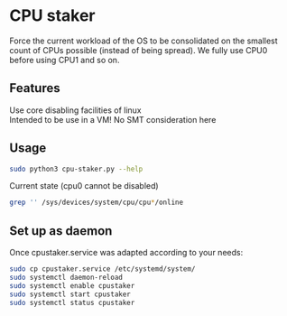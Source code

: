# CPU staker

Force the current workload of the OS to be consolidated on the smallest count of CPUs possible (instead of being spread).
We fully use CPU0 before using CPU1 and so on.

## Features

Use core disabling facilities of linux  
Intended to be use in a VM! No SMT consideration here

## Usage

```bash
sudo python3 cpu-staker.py --help
```

Current state (cpu0 cannot be disabled)
```bash
grep '' /sys/devices/system/cpu/cpu*/online
```

## Set up as daemon

Once cpustaker.service was adapted according to your needs:
```bash
sudo cp cpustaker.service /etc/systemd/system/
sudo systemctl daemon-reload
sudo systemctl enable cpustaker
sudo systemctl start cpustaker
sudo systemctl status cpustaker
```

